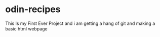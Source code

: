 # odin-recipes
This Is my First Ever Project and i am getting a hang of git and making a basic html webpage